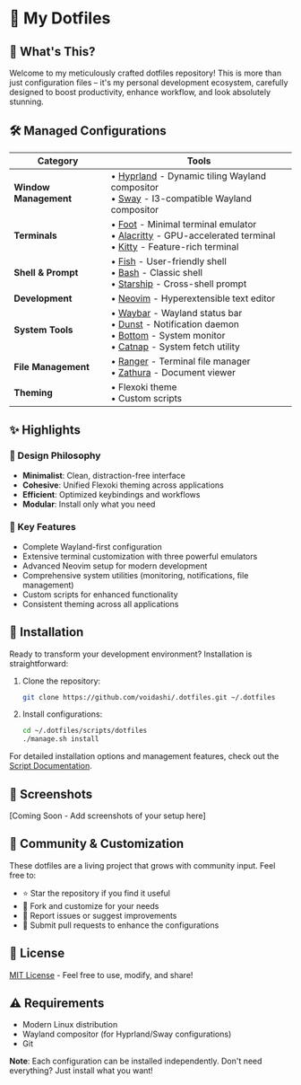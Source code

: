 # 🌟 My Dotfiles

## 🚀 What's This?

Welcome to my meticulously crafted dotfiles repository! This is more than just configuration files – it's my personal development ecosystem, carefully designed to boost productivity, enhance workflow, and look absolutely stunning.

## 🛠️ Managed Configurations

| Category | Tools |
|----------|-------|
| **Window Management** | • [Hyprland](https://hyprland.org/) - Dynamic tiling Wayland compositor<br>• [Sway](https://swaywm.org/) - I3-compatible Wayland compositor |
| **Terminals** | • [Foot](https://codeberg.org/dnkl/foot) - Minimal terminal emulator<br>• [Alacritty](https://alacritty.org/) - GPU-accelerated terminal<br>• [Kitty](https://sw.kovidgoyal.net/kitty/) - Feature-rich terminal |
| **Shell & Prompt** | • [Fish](https://fishshell.com/) - User-friendly shell<br>• [Bash](https://www.gnu.org/software/bash/) - Classic shell<br>• [Starship](https://starship.rs/) - Cross-shell prompt |
| **Development** | • [Neovim](https://neovim.io/) - Hyperextensible text editor |
| **System Tools** | • [Waybar](https://github.com/Alexays/Waybar) - Wayland status bar<br>• [Dunst](https://dunst-project.org/) - Notification daemon<br>• [Bottom](https://github.com/ClementTsang/bottom) - System monitor<br>• [Catnap](https://github.com/rossy/catnap) - System fetch utility |
| **File Management** | • [Ranger](https://ranger.github.io/) - Terminal file manager<br>• [Zathura](https://pwmt.org/projects/zathura/) - Document viewer |
| **Theming** | • Flexoki theme<br>• Custom scripts |

## ✨ Highlights

### 🎨 Design Philosophy
- **Minimalist**: Clean, distraction-free interface
- **Cohesive**: Unified Flexoki theming across applications
- **Efficient**: Optimized keybindings and workflows
- **Modular**: Install only what you need

### 🎯 Key Features
- Complete Wayland-first configuration
- Extensive terminal customization with three powerful emulators
- Advanced Neovim setup for modern development
- Comprehensive system utilities (monitoring, notifications, file management)
- Custom scripts for enhanced functionality
- Consistent theming across all applications

## 🔧 Installation

Ready to transform your development environment? Installation is straightforward:

1. Clone the repository:
   ```bash
   git clone https://github.com/voidashi/.dotfiles.git ~/.dotfiles
   ```

2. Install configurations:
   ```bash
   cd ~/.dotfiles/scripts/dotfiles
   ./manage.sh install
   ```

For detailed installation options and management features, check out the [Script Documentation](/scripts/dotfiles/README.md).

## 📸 Screenshots

[Coming Soon - Add screenshots of your setup here]

## 🤝 Community & Customization

These dotfiles are a living project that grows with community input. Feel free to:
- ⭐ Star the repository if you find it useful
- 🍴 Fork and customize for your needs
- 🐛 Report issues or suggest improvements
- 🎁 Submit pull requests to enhance the configurations

## 📄 License

[MIT License](LICENSE) - Feel free to use, modify, and share!

## ⚠️ Requirements

- Modern Linux distribution
- Wayland compositor (for Hyprland/Sway configurations)
- Git

**Note**: Each configuration can be installed independently. Don't need everything? Just install what you want!

